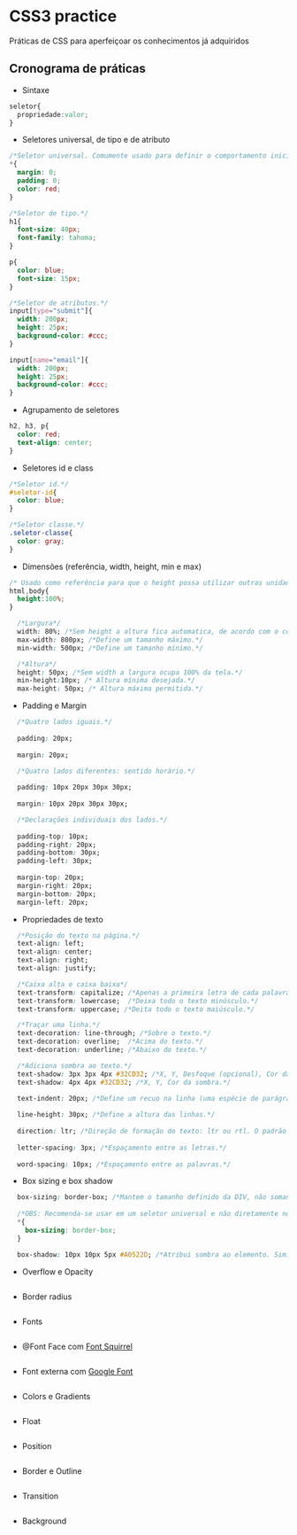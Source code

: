 # CSS3 practice

Práticas de CSS para aperfeiçoar os conhecimentos já adquiridos

## Cronograma de práticas

* Sintaxe 
```css
seletor{
  propriedade:valor;
}
```

* Seletores universal, de tipo e de atributo
```css
/*Seletor universal. Comumente usado para definir o comportamento inicial de página.*/
*{
  margin: 0;
  padding: 0;
  color: red;
}
```

```css
/*Seletor de tipo.*/
h1{
  font-size: 40px;
  font-family: tahoma;
}

p{
  color: blue;
  font-size: 15px;
}
```

```css
/*Seletor de atributos.*/
input[type="submit"]{
  width: 200px;
  height: 25px;
  background-color: #ccc;
}

input[name="email"]{
  width: 200px;
  height: 25px;
  background-color: #ccc;
}
```

* Agrupamento de seletores
```css
h2, h3, p{
  color: red;
  text-align: center;
}
```

* Seletores id e class
```css
/*Seletor id.*/
#seletor-id{
  color: blue;
}
```

```css
/*Seletor classe.*/
.seletor-classe{
  color: gray;
}
```

* Dimensões (referência, width, height, min e max)
```css
/* Usado como referência para que o height possa utilizar outras unidades(em, vh, wh, em) além do px.*/
html,body{
  height:100%;
}
```
```css
  /*Largura*/
  width: 80%; /*Sem height a altura fica automatica, de acordo com o conteúdo.*/
  max-width: 800px; /*Define um tamanho máximo.*/
  min-width: 500px; /*Define um tamanho mínimo.*/  
```
```css
  /*Altura*/
  height: 50px; /*Sem width a largura ocupa 100% da tela.*/
  min-height:10px; /* Altura mínima desejada.*/
  max-height: 50px; /* Altura máxima permitida.*/
```

* Padding e Margin
```css
  /*Quatro lados iguais.*/
  
  padding: 20px;
  
  margin: 20px;
```

```css
  /*Quatro lados diferentes: sentido horário.*/
  
  padding: 10px 20px 30px 30px;
  
  margin: 10px 20px 30px 30px;
```

```css
  /*Declarações individuais dos lados.*/
  
  padding-top: 10px;
  padding-right: 20px;
  padding-bottom: 30px;
  padding-left: 30px;
  
  margin-top: 20px;
  margin-right: 20px;
  margin-bottom: 20px;
  margin-left: 20px;
```

* Propriedades de texto
```css
  /*Posição do texto na página.*/
  text-align: left;
  text-align: center;
  text-align: right;
  text-align: justify;
```

```css
  /*Caixa alta e caixa baixa*/
  text-transform: capitalize; /*Apenas a primeira letra de cada palavra fica maíuscula.*/
  text-transform: lowercase;  /*Deixa todo o texto minúsculo.*/
  text-transform: uppercase; /*Deita todo o texto maiúsculo.*/
```

```css
  /*Traçar uma linha.*/
  text-decoration: line-through; /*Sobre o texto.*/
  text-decoration: overline;  /*Acima do texto.*/
  text-decoration: underline; /*Abaixo do texto.*/
```

```css
  /*Adiciona sombra ao texto.*/
  text-shadow: 3px 3px 4px #32CD32; /*X, Y, Desfoque (opcional), Cor da sombra.*/
  text-shadow: 4px 4px #32CD32; /*X, Y, Cor da sombra.*/
```

```css
  text-indent: 20px; /*Define um recuo na linha (uma espécie de parágrafo).*/
  
  line-height: 30px; /*Define a altura das linhas.*/
  
  direction: ltr; /*Direção de formação do texto: ltr ou rtl. O padrão é ltr (left to right).*/
  
  letter-spacing: 3px; /*Espaçamento entre as letras.*/
  
  word-spacing: 10px; /*Espaçamento entre as palavras.*/
```

* Box sizing e box shadow
```css  
  box-sizing: border-box; /*Mantem o tamanho definido da DIV, não somando com o padding.*/
  
  /*OBS: Recomenda-se usar em um seletor universal e não diretamente no elemento.*/
  *{
    box-sizing: border-box;
  }
```

```css
  box-shadow: 10px 10px 5px #A0522D; /*Atribui sombra ao elemento. Similar a atribuição para texto.*/
```

* Overflow e Opacity
```css

```
* Border radius
```css

```
* Fonts
```css

```

* @Font Face com [Font Squirrel](https://www.fontsquirrel.com/)
```css

```

* Font externa com [Google Font](https://fonts.google.com/)
```css

```

* Colors e Gradients
```css

```

* Float
```css

```

* Position
```css

```

* Border e Outline
```css

```

* Transition
```css

```

* Background
```css

```


